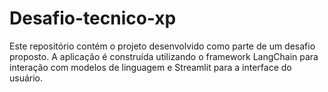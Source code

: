 # Desafio-tecnico-xp
Este repositório contém o projeto desenvolvido como parte de um desafio proposto. A aplicação é construída utilizando o framework LangChain para interação com modelos de linguagem e Streamlit para a interface do usuário.
